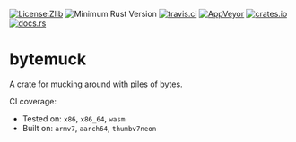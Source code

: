 [![License:Zlib](https://img.shields.io/badge/License-Zlib-brightgreen.svg)](https://opensource.org/licenses/Zlib)
![Minimum Rust Version](https://img.shields.io/badge/Min%20Rust-1.31-green.svg)
[![travis.ci](https://travis-ci.org/Lokathor/bytemuck.svg?branch=master)](https://travis-ci.org/Lokathor/bytemuck)
[![AppVeyor](https://ci.appveyor.com/api/projects/status/hgr4if0snmkmqj88/branch/master?svg=true)](https://ci.appveyor.com/project/Lokathor/bytemuck/branch/master)
[![crates.io](https://img.shields.io/crates/v/bytemuck.svg)](https://crates.io/crates/bytemuck)
[![docs.rs](https://docs.rs/bytemuck/badge.svg)](https://docs.rs/bytemuck/)

# bytemuck

A crate for mucking around with piles of bytes.

CI coverage:
* Tested on: `x86`, `x86_64`, `wasm`
* Built on: `armv7`, `aarch64`, `thumbv7neon`
